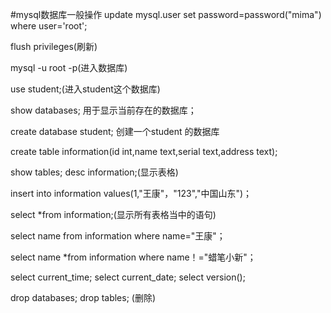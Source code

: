 #mysql数据库一般操作
update mysql.user set password=password("mima") where user='root';

flush privileges(刷新)

mysql -u root -p(进入数据库)

use student;(进入student这个数据库)

show databases;  用于显示当前存在的数据库；

create database student;  创建一个student 的数据库

create table information(id int,name text,serial text,address text);

show tables;   desc information;(显示表格)

insert into information values(1,"王康"，"123","中国山东")；

select *from information;(显示所有表格当中的语句)

select name from information where name="王康"；


select name *from information where name！="蜡笔小新"；

select current_time; select current_date;   select version();

drop databases;   drop tables;    (删除)

